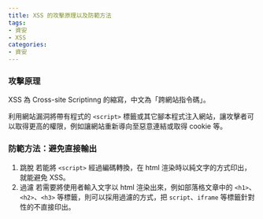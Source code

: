 ```yaml
---
title: XSS 的攻擊原理以及防範方法
tags:
- 資安
- XSS
categories:
- 資安
---
```

### 攻擊原理
XSS 為 Cross-site Scriptinng 的縮寫，中文為「跨網站指令碼」。

利用網站漏洞將帶有程式的 `<script>` 標籤或其它腳本程式注入網站，讓攻擊者可以取得更高的權限，例如讓網站重新導向至惡意連結或取得 cookie 等。

### 防範方法：避免直接輸出
1. 跳脫
   若能將 `<script>` 經過編碼轉換，在 html 渲染時以純文字的方式印出，就能避免 XSS。
2. 過濾
   若需要將使用者輸入文字以 html 渲染出來，例如部落格文章中的 `<h1>`、`<h2>`、`<h3>` 等標籤，則可以採用過濾的方式，把 `script`、`iframe` 等標籤針對性的不直接印出。
